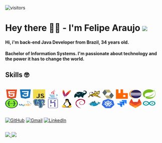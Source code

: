 ![visitors](https://visitor-badge.laobi.icu/badge?page_id=57691905)

# Hey there ✌🏼 - I'm Felipe Araujo <img  src="https://raw.githubusercontent.com/iampavangandhi/iampavangandhi/master/gifs/Hi.gif"  width="30px"></h2>

#### Hi, i'm back-end Java Developer from Brazil, 34 years old.
#### Bachelor of Information Systems. I'm passionate about technology and the power it has to change the world.


## Skills :nerd_face:

<p  align="center">

<div  style="display: inline_block"><br>

<img  align="center"  alt="Felipe-HTML"  height="30"  width="40"  src="https://raw.githubusercontent.com/devicons/devicon/master/icons/html5/html5-plain.svg">
<img  align="center"  alt="Felipe-CSS3"  height="30"  width="40"  src="https://raw.githubusercontent.com/devicons/devicon/master/icons/css3/css3-plain.svg">
<img  align="center"  alt="Felipe-JS"  height="30"  width="40"  src="https://raw.githubusercontent.com/devicons/devicon/master/icons/javascript/javascript-original.svg">
<img  align="center"  alt="Felipe-JAVA"  height="30"  width="40"  src="https://raw.githubusercontent.com/devicons/devicon/master/icons/java/java-original.svg">
<img  align="center"  alt="Felipe-MAVEN"  height="30"  width="40"  src="https://raw.githubusercontent.com/devicons/devicon/master/icons/maven/maven-original.svg">
<img  align="center"  alt="Felipe-GRADLE"  height="30"  width="40"  src="https://raw.githubusercontent.com/devicons/devicon/master/icons/gradle/gradle-original.svg">
<img  align="center"  alt="Felipe-TOMCAT"  height="30"  width="40"  src="https://raw.githubusercontent.com/devicons/devicon/master/icons/tomcat/tomcat-original.svg">
<img  align="center"  alt="Felipe-HIBERNATE"  height="30"  width="40"  src="https://raw.githubusercontent.com/devicons/devicon/master/icons/hibernate/hibernate-original.svg">
<img  align="center"  alt="Felipe-RABBITMQ"  height="30"  width="40"  src="https://raw.githubusercontent.com/devicons/devicon/master/icons/rabbitmq/rabbitmq-original.svg">
<img  align="center"  alt="Felipe-ECLIPSE"  height="30"  width="40"  src="https://raw.githubusercontent.com/devicons/devicon/master/icons/eclipse/eclipse-original.svg">
<img  align="center"  alt="Felipe-SPRING"  height="30"  width="40"  src="https://raw.githubusercontent.com/devicons/devicon/master/icons/spring/spring-original.svg">
<img  align="center"  alt="Felipe-SWAGGER"  height="30"  width="40"  src="https://raw.githubusercontent.com/devicons/devicon/master/icons/swagger/swagger-original.svg">
<img  align="center"  alt="Felipe-MYSQL"  height="30"  width="40"  src="https://raw.githubusercontent.com/devicons/devicon/master/icons/mysql/mysql-original-wordmark.svg">
<img  align="center"  alt="Felipe-POSTGRESQL"  height="30"  width="40"  src="https://raw.githubusercontent.com/devicons/devicon/master/icons/postgresql/postgresql-original.svg">
<img  align="center"  alt="Felipe-HEROKU"  height="30"  width="40"  src="https://raw.githubusercontent.com/devicons/devicon/master/icons/heroku/heroku-original.svg">
<img  align="center"  alt="Felipe-LINUX"  height="30"  width="40"  src="https://raw.githubusercontent.com/devicons/devicon/master/icons/linux/linux-original.svg">
<img  align="center"  alt="Felipe-DEBIAN"  height="30"  width="40"  src="https://raw.githubusercontent.com/devicons/devicon/master/icons/debian/debian-original.svg">
<img  align="center"  alt="Felipe-DOCKER"  height="30"  width="40"  src="https://raw.githubusercontent.com/devicons/devicon/master/icons/docker/docker-original.svg">
<img  align="center"  alt="Felipe-KUBERNETES"  height="30"  width="40"  src="https://raw.githubusercontent.com/devicons/devicon/master/icons/kubernetes/kubernetes-original.svg">
<img  align="center"  alt="Felipe-JIRA"  height="30"  width="40"  src="https://raw.githubusercontent.com/devicons/devicon/master/icons/jira/jira-original.svg">
<img  align="center"  alt="Felipe-GITLAB"  height="30"  width="40"  src="https://raw.githubusercontent.com/devicons/devicon/master/icons/gitlab/gitlab-original.svg">
<img  align="center"  alt="Felipe-ARDUINO"  height="30"  width="40"  src="https://raw.githubusercontent.com/devicons/devicon/master/icons/arduino/arduino-original.svg">


</div>

<div>
  
## 
  
[![GitHub](https://img.shields.io/badge/github-%23100000.svg?&style=for-the-badge&logo=github&logoColor=white)](https://github.com/FelipeAraujoFmx)
[![Gmail](https://img.shields.io/badge/-Gmail-%23333?style=for-the-badge&logo=gmail&logoColor=red)](mailto:felipecma.araujo@gmail.com)
[![LinkedIn](https://img.shields.io/badge/LinkedIn-%230077B5.svg?&style=for-the-badge&logo=linkedin&logoColor=white)](https://www.linkedin.com/in/felipearaujofmx)

</div>  

<div>
  
## 
  
<a  href="https://github.com/FelipeAraujoFmx">

<img  height="180em"  src="https://github-readme-stats.vercel.app/api?username=FelipeAraujoFmx&show_icons=true&theme=aura&include_all_commits=true&count_private=true"/>
  <img height="180em" src="https://github-readme-stats.vercel.app/api/top-langs/?username=FelipeAraujoFmx&layout=compact&langs_count=7&theme=aura&show_icons=true"/>


</div>
